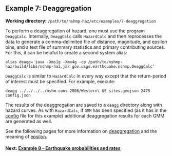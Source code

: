 Example 7: Deaggregation
------------------------

__Working directory:__ `/path/to/nshmp-haz/etc/examples/7-deaggregation`

To perform a deaggregation of hazard, one must use the program `DeaggCalc`. Internally, `DeaggCalc` calls `HazardCalc` and then reprocesses the data to generate a comma-delimited file of distance, magnitude, and epsilon bins, and a text file of summary statistics and primary contributing sources. For this, it can be helpful to create a second system alias:

```Shell
alias deagg='java -Xms1g -Xmx4g -cp /path/to/nshmp-haz/build/libs/nshmp-haz.jar gov.usgs.earthquake.nshmp.DeaggCalc'
```

`DeaggCalc` is similar to `HazardCalc` in every way except that the return-period of interest must be specified. For example, execute:

```Shell
deagg ../../../../nshm-cous-2008/Western\ US sites.geojson 2475 config.json
```

The results of the deaggregation are saved to a `deagg` directory along with hazard curves. As with `HazardCalc`, if `GMM` has been specified (as it has in the [config](https://github.com/usgs/nshmp-haz/blob/master/etc/examples/7-deaggregation/config.json) file for this example) additional deaggregation results for each GMM are generated as well.

See the following pages for more information on [deaggregation](https://github.com/usgs/nshmp-haz/wiki/about-deaggregation) and the meaning of [epsilon](https://github.com/usgs/nshmp-haz/wiki/what-is-epsilon%3F).

#### Next: [Example 8 – Earthquake probabilities and rates](../8-probabilities)

